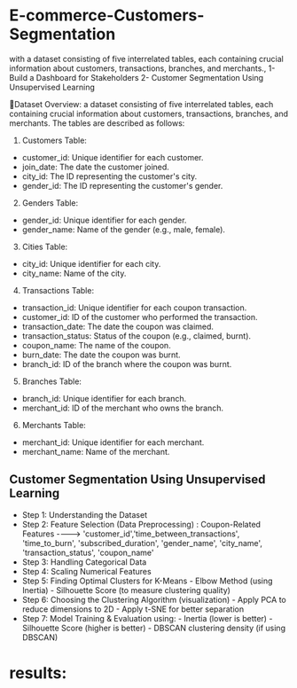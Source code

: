 # E-commerce-Customers-Segmentation
with a dataset consisting of five interrelated tables, each containing crucial information about customers, transactions, branches, and merchants.,
1- Build a Dashboard for Stakeholders 
2- Customer Segmentation Using Unsupervised Learning


📌Dataset Overview:
a dataset consisting of five interrelated tables, each containing crucial information about customers, transactions, branches, and merchants. 
The tables are described as follows:
1. Customers Table:
   
- customer_id: Unique identifier for each customer.
- join_date: The date the customer joined.
- city_id: The ID representing the customer's city.
- gender_id: The ID representing the customer's gender.

2. Genders Table:
   
- gender_id: Unique identifier for each gender.
- gender_name: Name of the gender (e.g., male, female).

3. Cities Table:
   
- city_id: Unique identifier for each city.
- city_name: Name of the city.

4. Transactions Table:
   
- transaction_id: Unique identifier for each coupon transaction.
- customer_id: ID of the customer who performed the transaction.
- transaction_date: The date the coupon was claimed.
- transaction_status: Status of the coupon (e.g., claimed, burnt).
- coupon_name: The name of the coupon.
- burn_date: The date the coupon was burnt.
- branch_id: ID of the branch where the coupon was burnt.

5. Branches Table:
   
- branch_id: Unique identifier for each branch.
- merchant_id: ID of the merchant who owns the branch.

6. Merchants Table:
   
- merchant_id: Unique identifier for each merchant.
- merchant_name: Name of the merchant.



## Customer Segmentation Using Unsupervised Learning 

- Step 1: Understanding the Dataset
- Step 2: Feature Selection (Data Preprocessing) :
         Coupon-Related Features ----> 'customer_id','time_between_transactions', 'time_to_burn', 'subscribed_duration', 'gender_name', 'city_name', 'transaction_status', 'coupon_name'
- Step 3: Handling Categorical Data
- Step 4: Scaling Numerical Features
- Step 5: Finding Optimal Clusters for K-Means
         - Elbow Method (using Inertia)
         - Silhouette Score (to measure clustering quality)
- Step 6: Choosing the Clustering Algorithm (visualization)
         - Apply PCA to reduce dimensions to 2D
         - Apply t-SNE for better separation
- Step 7: Model Training & Evaluation using:
         - Inertia (lower is better)
         - Silhouette Score (higher is better)
         - DBSCAN clustering density (if using DBSCAN)

# results:

